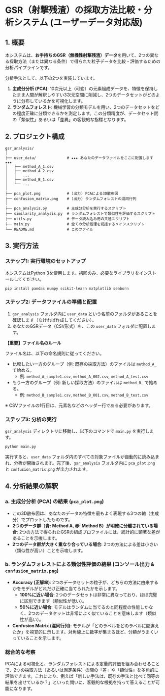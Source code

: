 # GSR（射撃残渣）の採取方法比較・分析システム (ユーザーデータ対応版)

## 1. 概要

本システムは、**お手持ちのGSR（無機性射撃残渣）データ**を用いて、2つの異なる採取方法（または異なる条件）で得られた粒子データを比較・評価するための分析パイプラインです。

分析手法として、以下の2つを実装しています。

1.  **主成分分析 (PCA)**: 10次元以上（可変）の元素組成データを、特徴を保持したまま人間が解釈しやすい3次元空間に削減し、2つのデータセットがどのように分布しているかを可視化します。
2.  **ランダムフォレスト**: 機械学習の分類モデルを用い、2つのデータセットをどの程度正確に分類できるかを測定します。この分類精度が、データセット間の「類似性」あるいは「差異」の客観的な指標となります。

## 2. プロジェクト構成

```
gsr_analysis/
│
├── user_data/              # ★★★ あなたのデータファイルをここに配置します ★★★
│   ├── method_A_1.csv
│   ├── method_A_2.csv
│   │   ...
│   ├── method_B_1.csv
│   └── ...
│
├── pca_plot.png            # (出力) PCAによる3D散布図
├── confusion_matrix.png    # (出力) ランダムフォレストの混同行列
│
├── pca_analysis.py         # 主成分分析を実行するスクリプト
├── similarity_analysis.py  # ランダムフォレストで類似性を評価するスクリプト
├── utils.py                # データ読み込み用の共通スクリプト
├── main.py                 # 全ての分析処理を統括するメインスクリプト
└── README.md               # このファイル
```

## 3. 実行方法

### ステップ1: 実行環境のセットアップ

本システムはPython 3を使用します。初回のみ、必要なライブラリをインストールしてください。

```bash
pip install pandas numpy scikit-learn matplotlib seaborn
```

### ステップ2: データファイルの準備と配置

1.  `gsr_analysis` フォルダ内に `user_data` という名前のフォルダがあることを確認します（なければ作成してください）。
2.  あなたのGSRデータ（CSV形式）を、この `user_data` フォルダに配置します。

**【重要】ファイル名のルール**

ファイル名は、以下の命名規則に従ってください。
-   比較したい一方のグループ（例: 既存の採取方法）のファイルは `method_A_` で始める。
    -   例: `method_A_sample1.csv`, `method_A_002.csv`, `method_A_test.csv`
-   もう一方のグループ（例: 新しい採取方法）のファイルは `method_B_` で始める。
    -   例: `method_B_sample1.csv`, `method_B_001.csv`, `method_B_test.csv`

※ CSVファイルの1行目は、元素名などのヘッダー行である必要があります。

### ステップ3: 分析の実行

`gsr_analysis` ディレクトリに移動し、以下のコマンドで `main.py` を実行します。

```bash
python main.py
```

実行すると、`user_data` フォルダ内のすべての対象ファイルが自動的に読み込まれ、分析が開始されます。完了後、`gsr_analysis` フォルダ内に `pca_plot.png` と `confusion_matrix.png` が出力されます。

## 4. 分析結果の解釈

### a. 主成分分析 (PCA) の結果 (`pca_plot.png`)

-   この3D散布図は、あなたのデータの特徴を最もよく表現する3つの軸（主成分）でプロットしたものです。
-   **2つのデータ群（青: Method A, 赤: Method B）が明確に分離されている場合**: 2つの方法で得られたGSRの組成プロファイルには、統計的に顕著な差があることを示唆します。
-   **2つのデータ群が大きく重なり合っている場合**: 2つの方法による差は小さい（類似性が高い）ことを示唆します。

### b. ランダムフォレストによる類似性評価の結果 (コンソール出力 & `confusion_matrix.png`)

-   **Accuracy (正解率)**: 2つのデータセットの粒子が、どちらの方法に由来するかをモデルがどれだけ正確に当てられたかを示します。
    -   **100%に近い場合**: 2つのデータセットは非常に異なっており、ほぼ完璧に区別できます（類似性が低い）。
    -   **50%に近い場合**: モデルはランダムに当てるのと同程度の性能しかなく、2つのデータセットは非常によく似ていることを意味します（類似性が高い）。
-   **Confusion Matrix (混同行列)**: モデルが「どのラベルをどのラベルに間違えたか」を視覚的に示します。対角線上に数字が集まるほど、分類がうまくいっていることを示します。

### 総合的な考察

PCAによる可視化と、ランダムフォレストによる定量的評価を組み合わせることで、2つの採取方法（あるいは測定条件）の間の「差」や「類似性」を多角的に評価できます。これにより、例えば「新しい手法は、既存の手法と比べて同等の結果を出せているか？」といった問いに、客観的な根拠を持って答えることが可能になります。
